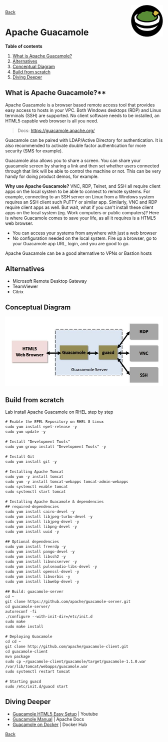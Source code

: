 <img src="/techno/data/apache-guacamole/guacamole-logo.png" align="right" width="20%" />

[Back](/techno/README.md)

# Apache Guacamole

**Table of contents**
1. [What is Apache Guacamole?](#what-is-apache-guacamole)
2. [Alternatives](#alternatives)
2. [Conceptual Diagram](#conceptual-diagram)
3. [Build from scratch](#build-from-scratch)
4. [Diving Deeper](#diving-deeper)

## What is  Apache Guacamole?**
Apache Guacamole is a browser based remote access tool that provides easy access to hosts in your VPC. Both Windows desktops (RDP) and Linux terminals (SSH) are supported. No client software needs to be installed, an HTML5 capable web browser is all you need.

> Docs: https://guacamole.apache.org/

Guacamole can be paired with LDAP/Active Directory for authentication. It is also recommended to activate double factor authentication for more security (SMS for example).

Guacamole also allows you to share a screen. You can share your guacamole screen by sharing a link and then set whether users connected through that link will be able to control the machine or not. This can be very handy for doing product demos, for example.

**Why use Apache Guacamole?**
VNC, RDP, Telnet, and SSH all require client apps on the local system to be able to connect to remote systems. For example, connecting to an SSH server on Linux from a Windows system requires an SSH client such PuTTY or similar app.
Similarly, VNC and RDP require client apps as well. But wait, what if you can't install these client apps on the local system (eg. Work computers or public computers)? Here is where Guacamole comes to save your life, as all it requires is a HTML5 web browser.

* You can access your systems from anywhere with just a web browser
* No configuration needed on the local system. Fire up a browser, go to your Guacamole app URL, login, and you are good to go.

Apache Guacamole can be a good alternative to VPNs or Bastion hosts

## Alternatives
* Microsoft Remote Desktop Gateway
* TeamViewer
* Citrix

## Conceptual Diagram

<img src="/techno/data/apache-guacamole/guacamole-architecture.png" />

## Build from scratch
Lab install Apache Guacamole on RHEL step by step

```
# Enable the EPEL Repository on RHEL 8 Linux
sudo yum install epel-release -y
sudo yum update -y

# Install "Development Tools"
sudo yum group install "Development Tools" -y

# Install Git
sudo yum install git -y

# Installing Apache Tomcat
sudo yum -y install tomcat
sudo yum -y install tomcat-webapps tomcat-admin-webapps 
sudo systemctl enable tomcat
sudo systemctl start tomcat

# Installing Apache Guacamole & dependencies 
## required-dependencies
sudo yum install cairo-devel -y
sudo yum install libjpeg-turbo-devel -y
sudo yum install libjpeg-devel -y
sudo yum install libpng-devel -y
sudo yum install uuid -y

## Optional dependencies
sudo yum install freerdp -y
sudo yum install pango-devel -y
sudo yum install libssh2 -y
sudo yum install libvncserver -y
sudo yum install pulseaudio-libs-devel -y
sudo yum install openssl-devel -y
sudo yum install libvorbis -y
sudo yum install libwebp-devel -y

## Build: guacamole-server
cd ~
git clone https://github.com/apache/guacamole-server.git
cd guacamole-server/
autoreconf -fi
./configure --with-init-dir=/etc/init.d
sudo make
sudo make install

# Deploying Guacamole
cd cd ~
git clone http://github.com/apache/guacamole-client.git
cd guacamole-client
mvn package
sudo cp ~/guacamole-client/guacamole/target/guacamole-1.1.0.war /var/lib/tomcat/webapps/guacamole.war
sudo systemctl restart tomcat

# Starting guacd
sudo /etc/init.d/guacd start
```

## Diving Deeper
* [Guacamole HTML5 Easy Setup](https://www.youtube.com/watch?v=Ti6fQQcGy-Y) | Youtube
* [Guacamole Manual](https://guacamole.apache.org/doc/gug/) | Apache Docs
* [Guacamole on Docker](https://hub.docker.com/r/guacamole/guacamole) | Docker Hub

[Back](/techno/README.md)